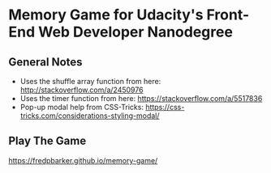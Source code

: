 # Memory Game for Udacity's Front-End Web Developer Nanodegree

## General Notes

- Uses the shuffle array function from here: http://stackoverflow.com/a/2450976
- Uses the timer function from here: https://stackoverflow.com/a/5517836
- Pop-up modal help from CSS-Tricks: https://css-tricks.com/considerations-styling-modal/

## Play The Game

https://fredpbarker.github.io/memory-game/

